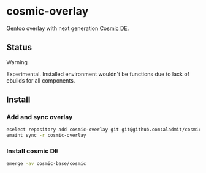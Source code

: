 # cosmic-overlay

[Gentoo](https://gentoo.org) overlay with next generation 
[Cosmic DE](https://blog.system76.com/tags/COSMIC%20DE).

## Status

> [!WARNING]
> Experimental. Installed environment wouldn't be functions due to lack of
> ebuilds for all components.

## Install

### Add and sync overlay

```bash
eselect repository add cosmic-overlay git git@github.com:aladmit/cosmic-overlay.git
emaint sync -r cosmic-overlay
```

### Install cosmic DE

```bash
emerge -av cosmic-base/cosmic
```

